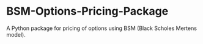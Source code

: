 # BSM-Options-Pricing-Package
A Python package for pricing of options using BSM (Black Scholes Mertens model).
